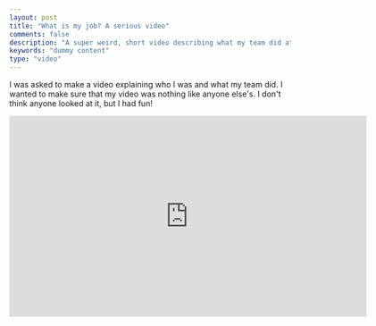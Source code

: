 ```yaml
---
layout: post
title: "What is my job? A serious video"
comments: false
description: "A super weird, short video describing what my team did at Alcatel-Lucent"
keywords: "dummy content"
type: "video"
---
```


I was asked to make a video explaining who I was and what my team did. I wanted to make sure that my video was nothing like anyone else's. I don't think anyone looked at it, but I had fun!

<div class="video-container"><iframe src="https://player.vimeo.com/video/12431367" width="640" height="360" frameborder="0" allow="autoplay; fullscreen" allowfullscreen></iframe></div>
